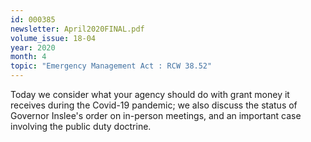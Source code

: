 ```yaml
---
id: 000385
newsletter: April2020FINAL.pdf
volume_issue: 18-04
year: 2020
month: 4
topic: "Emergency Management Act : RCW 38.52"
---
```


Today we consider what your agency should do with grant money it receives during the Covid-19 pandemic; we also discuss the status of Governor Inslee's order on in-person meetings, and an important case involving the public duty doctrine.